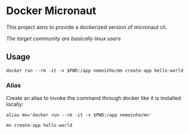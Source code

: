 # Docker Micronaut

This project aims to provide a dockerized version of micronaut cli.

_The target community are basically linux users_

## Usage

    docker run --rm -it -v $PWD:/app nemoinho/mn create-app hello-world

### Alias
Create an alias to invoke the command through docker like it is installed locally:

    alias mn='docker run --rm -it -v $PWD:/app nemoinho/mn'

    mn create-app hello-world

